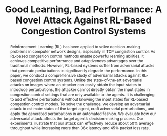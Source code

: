 ---
title: "Good Learning, Bad Performance: A Novel Attack Against RL-Based Congestion Control Systems"
excerpt: IEEE Transactions on Information Forensics and Security (TIFS) 2022
authors: Zijie Yang, Jiahao Cao, <strong>Zhuotao Liu</strong><sup>✉️</sup>, Xiaoli Zhang, Kun Sun, Qi Li
doi: https://ieeexplore.ieee.org/abstract/document/9722881
seq: 2
abstract: "Reinforcement Learning (RL) has been applied to solve decision-making problems in computer network designs, especially in TCP congestion control. As RL-based congestion control methods enable powerful learning abilities, it achieves competitive performance and adaptiveness advantages over the traditional methods. However, RL-based systems suffer from adversarial attacks that generate perturbations to significantly degrade the performance. In this paper, we conduct a comprehensive study of adversarial attacks against RL-based congestion control systems. Unlike the state-of-the-art adversarial attacks on images where an attacker can easily obtain the input states to introduce perturbations, the attacker cannot directly obtain the input states in congestion control settings that are only available to the agents. It is challenging to add effective perturbations without knowing the input states for RL-based congestion control models. To solve the challenge, we develop an adversarial attack to estimate states of the target agent, craft adversarial perturbations, and apply the generated perturbations in an automated fashion. We evaluate how our adversarial attack affects the target agent’s decision-making process. Our experiments illustrate that our attack can effectively reduce about 50% average throughput while increasing more than 36x latency and 45% packet loss rate."
tag: TIFS 22
---
